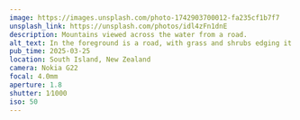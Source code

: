 ```yaml
---
image: https://images.unsplash.com/photo-1742903700012-fa235cf1b7f7
unsplash_link: https://unsplash.com/photos/idl4zFn1dnE
description: Mountains viewed across the water from a road.
alt_text: In the foreground is a road, with grass and shrubs edging it. Behind it is water that reflects mountains and the blue sky behind it. One of the mountains is taller and snow-capped; the other is more green.
pub_time: 2025-03-25
location: South Island, New Zealand
camera: Nokia G22
focal: 4.0mm
aperture: 1.8
shutter: 1⁄1000
iso: 50
---
```

